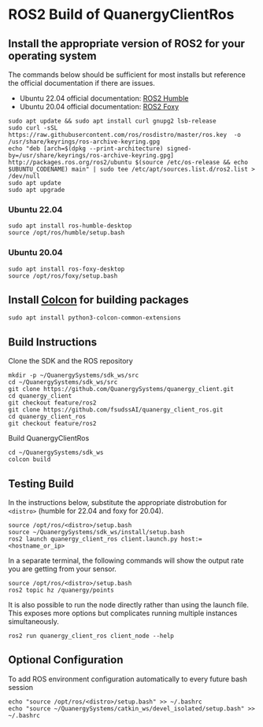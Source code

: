 # ROS2 Build of QuanergyClientRos

## Install the appropriate version of ROS2 for your operating system
The commands below should be sufficient for most installs but reference the official documentation if there are issues.
- Ubuntu 22.04 official documentation: [ROS2 Humble](https://docs.ros.org/en/humble/Installation/Ubuntu-Install-Debians.html)
- Ubuntu 20.04 official documentation: [ROS2 Foxy](https://docs.ros.org/en/foxy/Installation/Ubuntu-Install-Debians.html)

```
sudo apt update && sudo apt install curl gnupg2 lsb-release
sudo curl -sSL https://raw.githubusercontent.com/ros/rosdistro/master/ros.key  -o /usr/share/keyrings/ros-archive-keyring.gpg
echo "deb [arch=$(dpkg --print-architecture) signed-by=/usr/share/keyrings/ros-archive-keyring.gpg] http://packages.ros.org/ros2/ubuntu $(source /etc/os-release && echo $UBUNTU_CODENAME) main" | sudo tee /etc/apt/sources.list.d/ros2.list > /dev/null
sudo apt update
sudo apt upgrade
```
### Ubuntu 22.04
```
sudo apt install ros-humble-desktop
source /opt/ros/humble/setup.bash
```
### Ubuntu 20.04
```
sudo apt install ros-foxy-desktop
source /opt/ros/foxy/setup.bash
```
## Install [Colcon](https://docs.ros.org/en/rolling/Tutorials/Beginner-Client-Libraries/Colcon-Tutorial.html) for building packages
```
sudo apt install python3-colcon-common-extensions
```
## Build Instructions
Clone the SDK and the ROS repository

```
mkdir -p ~/QuanergySystems/sdk_ws/src
cd ~/QuanergySystems/sdk_ws/src
git clone https://github.com/QuanergySystems/quanergy_client.git
cd quanergy_client
git checkout feature/ros2
git clone https://github.com/fsudssAI/quanergy_client_ros.git
cd quanergy_client_ros
git checkout feature/ros2
```
Build QuanergyClientRos

```
cd ~/QuanergySystems/sdk_ws
colcon build
```
## Testing Build
In the instructions below, substitute the appropriate distrobution for `<distro>` (humble for 22.04 and foxy for 20.04).

```
source /opt/ros/<distro>/setup.bash
source ~/QuanergySystems/sdk_ws/install/setup.bash
ros2 launch quanergy_client_ros client.launch.py host:=<hostname_or_ip>
```
In a separate terminal, the following commands will show the output rate you are getting from your sensor.
```
source /opt/ros/<distro>/setup.bash
ros2 topic hz /quanergy/points
```
It is also possible to run the node directly rather than using the launch file. This exposes more options but complicates running multiple instances simultaneously.
```
ros2 run quanergy_client_ros client_node --help
```

## Optional Configuration
To add ROS environment configuration automatically to every future bash session
```
echo "source /opt/ros/<distro>/setup.bash" >> ~/.bashrc
echo "source ~/QuanergySystems/catkin_ws/devel_isolated/setup.bash" >> ~/.bashrc
```
